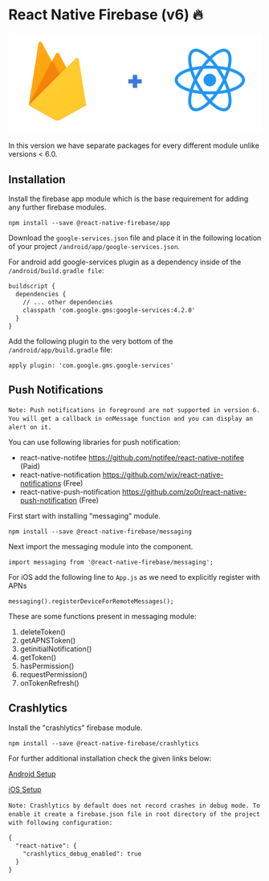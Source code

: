 # React Native Firebase (v6) 🔥

<img src="./src/assets/images/firebase.png" />

In this version we have separate packages for every different module unlike versions < 6.0.

## Installation

Install the firebase app module which is the base requirement for adding any further firebase modules.
```
npm install --save @react-native-firebase/app
```

Download the `google-services.json` file and place it in the following location of your project `/android/app/google-services.json`.

For android add google-services plugin as a dependency inside of the `/android/build.gradle file`:
```
buildscript {
  dependencies {
    // ... other dependencies
    classpath 'com.google.gms:google-services:4.2.0'
  }
}
```

Add the following plugin to the very bottom of the `/android/app/build.gradle` file:
```
apply plugin: 'com.google.gms.google-services'
```

## Push Notifications

`Note: Push notifications in foreground are not supported in version 6. You will get a callback in onMessage function and you can display an alert on it.`

You can use following libraries for push notification:
* react-native-notifee https://github.com/notifee/react-native-notifee (Paid)
* react-native-notification https://github.com/wix/react-native-notifications (Free)
* react-native-push-notification https://github.com/zo0r/react-native-push-notification (Free)

First start with installing "messaging" module.
```
npm install --save @react-native-firebase/messaging
```

Next import the messaging module into the component.

```
import messaging from '@react-native-firebase/messaging';
```
For iOS add the following line to `App.js` as we need to explicitly register with APNs

```
messaging().registerDeviceForRemoteMessages();
```

These are some functions present in messaging module:
1. deleteToken()
2. getAPNSToken()
3. getinitialNotification()
4. getToken()
5. hasPermission()
6. requestPermission()
7. onTokenRefresh()


## Crashlytics

Install the "crashlytics" firebase module.
```
npm install --save @react-native-firebase/crashlytics
```

For further additional installation check the given links below:

[Android Setup](https://rnfirebase.io/crashlytics/android-setup)

[iOS Setup](https://rnfirebase.io/crashlytics/ios-setup)

`Note: Crashlytics by default does not record crashes in debug mode. To enable it create a firebase.json file in root directory of the project with following configuration:`

```
{
  "react-native": {
    "crashlytics_debug_enabled": true
  }
}
```
